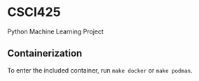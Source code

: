 # CSCI425
Python Machine Learning Project

## Containerization

To enter the included container, run `make docker` or
`make podman`.
